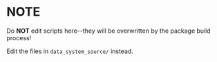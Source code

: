 # NOTE

Do **NOT** edit scripts here--they will be overwritten by the package build process!

Edit the files in `data_system_source/` instead.
